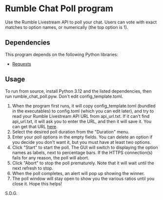 # Rumble Chat Poll program
Use the Rumble Livestream API to poll your chat. Users can vote with exact matches to option names, or numerically (the top option is 1).

## Dependencies
This program depends on the following Python libraries:
- [Requests](https://pypi.org/project/requests/)

## Usage
To run from source, install Python 3.12 and the listed dependencies, then run rumble_chat_poll.pyw. Don't edit config_template.toml.

1. When the program first runs, it will copy config_template.toml (bundled in the executables) to config.toml (which you can edit later), and try to read your Rumble Livestream API URL from api_url.txt. If it can't find api_url.txt, it will ask you to enter the URL, and then it will save it. You can get that URL [here](https://rumble.com/account/livestream-api).
2. Select the desired poll duration from the "Duration" menu.
3. Enter your poll options in the empty fields. You can delete an option if you decide you don't want it, but you must have at least two options.
4. Click "Start" to start the poll. The GUI will switch to displaying the option names as labels, next to percentage bars. If the HTTPS connection(s) fails for any reason, the poll will abort.
5. Click "Abort" to stop the poll prematurely. Note that it will wait until the next refresh to stop.
6. When the poll completes, an alert will pop up showing the winner.
7. The poll window will stay open to show you the various ratios until you close it.
Hope this helps!

S.D.G.
